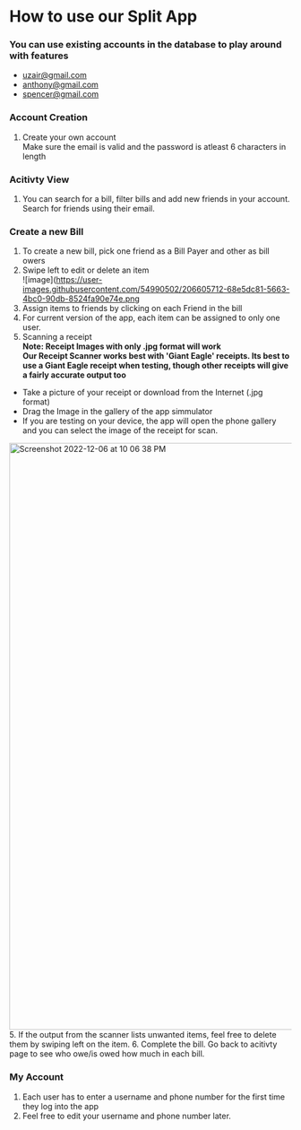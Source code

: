 # How to use our Split App  

### You can use existing accounts in the database to play around with features
* uzair@gmail.com
* anthony@gmail.com
* spencer@gmail.com

### Account Creation
1. Create your own account <br/>
Make sure the email is valid and the password is atleast 6 characters in length <br/>

### Acitivty View
1. You can search for a bill, filter bills and add new friends in your account. Search for friends using their email.

### Create a new Bill
1. To create a new bill, pick one friend as a Bill Payer and other as bill owers <br/>
2. Swipe left to edit or delete an item <br/>
![image](https://user-images.githubusercontent.com/54990502/206605712-68e5dc81-5663-4bc0-90db-8524fa90e74e.png 
3. Assign items to friends by clicking on each Friend in the bill <br/>
4. For current version of the app, each item can be assigned to only one user. 
5. Scanning a receipt <br/>
<b> Note: Receipt Images with only .jpg format will work </b> <br/>
<b> Our Receipt Scanner works best with 'Giant Eagle' receipts. Its best to use a Giant Eagle receipt when testing, though other receipts will give a fairly accurate output too </b> <br/>
  * Take a picture of your receipt or download from the Internet (.jpg format) 
* Drag the Image in the gallery of the app simmulator 
* If you are testing on your device, the app will open the phone gallery and you can select the image of the receipt for scan. 
<img width="1047" alt="Screenshot 2022-12-06 at 10 06 38 PM" src="https://user-images.githubusercontent.com/54990502/206078553-2fc57d8e-34b1-41bf-8679-9908287baa2a.png"> 
  <br/>
5. If the output from the scanner lists unwanted items, feel free to delete them by swiping left on the item.
6. Complete the bill. Go back to acitivty page to see who owe/is owed how much in each bill. <br/>
  
### My Account
1. Each user has to enter a username and phone number for the first time they log into the app
2. Feel free to edit your username and phone number later.


